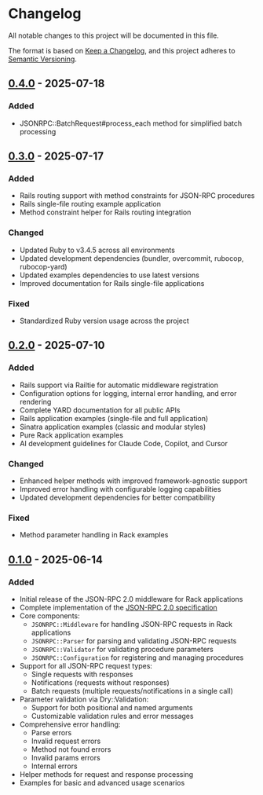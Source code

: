 # Changelog

All notable changes to this project will be documented in this file.

The format is based on [Keep a Changelog](https://keepachangelog.com/en/1.0.0/),
and this project adheres to [Semantic Versioning](https://semver.org/spec/v2.0.0.html).

## [0.4.0] - 2025-07-18

### Added
- JSONRPC::BatchRequest#process_each method for simplified batch processing

## [0.3.0] - 2025-07-17

### Added
- Rails routing support with method constraints for JSON-RPC procedures
- Rails single-file routing example application
- Method constraint helper for Rails routing integration

### Changed
- Updated Ruby to v3.4.5 across all environments
- Updated development dependencies (bundler, overcommit, rubocop, rubocop-yard)
- Updated examples dependencies to use latest versions
- Improved documentation for Rails single-file applications

### Fixed
- Standardized Ruby version usage across the project

## [0.2.0] - 2025-07-10

### Added
- Rails support via Railtie for automatic middleware registration
- Configuration options for logging, internal error handling, and error rendering
- Complete YARD documentation for all public APIs
- Rails application examples (single-file and full application)
- Sinatra application examples (classic and modular styles)
- Pure Rack application examples
- AI development guidelines for Claude Code, Copilot, and Cursor

### Changed
- Enhanced helper methods with improved framework-agnostic support
- Improved error handling with configurable logging capabilities
- Updated development dependencies for better compatibility

### Fixed
- Method parameter handling in Rack examples

## [0.1.0] - 2025-06-14

### Added
- Initial release of the JSON-RPC 2.0 middleware for Rack applications
- Complete implementation of the [JSON-RPC 2.0 specification](https://www.jsonrpc.org/specification)
- Core components:
  - `JSONRPC::Middleware` for handling JSON-RPC requests in Rack applications
  - `JSONRPC::Parser` for parsing and validating JSON-RPC requests
  - `JSONRPC::Validator` for validating procedure parameters
  - `JSONRPC::Configuration` for registering and managing procedures
- Support for all JSON-RPC request types:
  - Single requests with responses
  - Notifications (requests without responses)
  - Batch requests (multiple requests/notifications in a single call)
- Parameter validation via Dry::Validation:
  - Support for both positional and named arguments
  - Customizable validation rules and error messages
- Comprehensive error handling:
  - Parse errors
  - Invalid request errors
  - Method not found errors
  - Invalid params errors
  - Internal errors
- Helper methods for request and response processing
- Examples for basic and advanced usage scenarios

[0.4.0]: https://github.com/wilsonsilva/jsonrpc-middleware/compare/v0.3.0...v0.4.0
[0.3.0]: https://github.com/wilsonsilva/jsonrpc-middleware/compare/v0.2.0...v0.3.0
[0.2.0]: https://github.com/wilsonsilva/jsonrpc-middleware/compare/v0.1.0...v0.2.0
[0.1.0]: https://github.com/wilsonsilva/jsonrpc-middleware/compare/745b5a...v0.1.0
